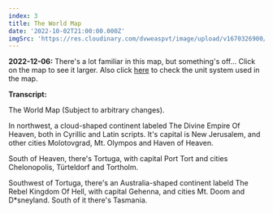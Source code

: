 ```yaml
---
index: 3
title: The World Map
date: '2022-10-02T21:00:00.000Z'
imgSrc: 'https://res.cloudinary.com/dvweaspvt/image/upload/v1670326900/3_ce2g5i.png'
---
```


**2022-12-06:** There's a lot familiar in this map, but something's off... Click on the map to see it larger. Also click [here](https://github.com/SurrealPartisan/Better-Unit-System "The Better Unit System") to check the unit system used in the map.

**Transcript:**

The World Map (Subject to arbitrary changes).

In northwest, a cloud-shaped continent labeled The Divine Empire Of Heaven, both in Cyrillic and Latin scripts. It's capital is New Jerusalem, and other cities Molotovgrad, Mt. Olympos and Haven of Heaven.

South of Heaven, there's Tortuga, with capital Port Tort and cities Chelonopolis, Türteldorf and Tortholm.

Southwest of Tortuga, there's an Australia-shaped continent labeld The Rebel Kingdom Of Hell, with capital Gehenna, and cities Mt. Doom and D\*sneyland. South of it there's Tasmania.
